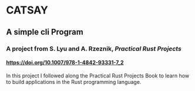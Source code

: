 
# CATSAY 

## A simple cli Program 

### A project from S. Lyu and A. Rzeznik, *Practical Rust Projects*
#### https://doi.org/10.1007/978-1-4842-93331-7_2


In this project I followed along the Practical Rust Projects Book to learn how to build applications in the Rust programming language.